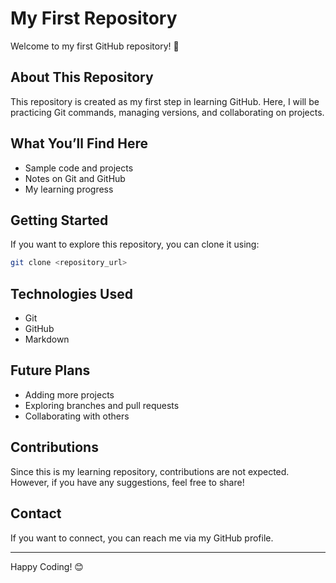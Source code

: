 # My First Repository

Welcome to my first GitHub repository! 🚀

## About This Repository
This repository is created as my first step in learning GitHub. Here, I will be practicing Git commands, managing versions, and collaborating on projects.

## What You’ll Find Here
- Sample code and projects
- Notes on Git and GitHub
- My learning progress

## Getting Started
If you want to explore this repository, you can clone it using:
```sh
git clone <repository_url>
```

## Technologies Used
- Git
- GitHub
- Markdown

## Future Plans
- Adding more projects
- Exploring branches and pull requests
- Collaborating with others

## Contributions
Since this is my learning repository, contributions are not expected. However, if you have any suggestions, feel free to share!

## Contact
If you want to connect, you can reach me via my GitHub profile.

---
Happy Coding! 😊
